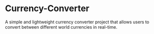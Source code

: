 # Currency-Converter
A simple and lightweight currency converter project that allows users to convert between different world currencies in real-time.
